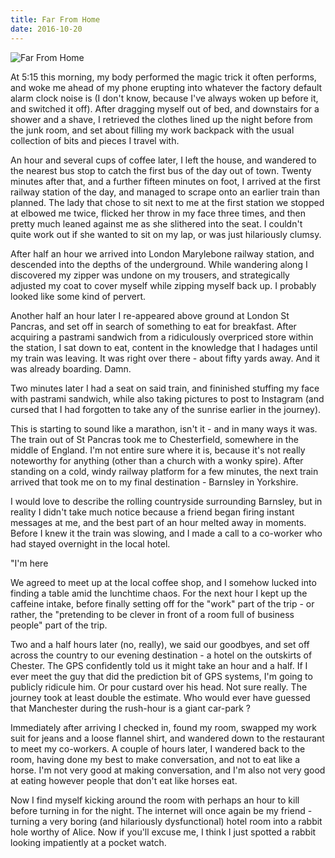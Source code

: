```yaml
---
title: Far From Home
date: 2016-10-20
---
```


![Far From Home](https://source.unsplash.com/hopX_jpVtRM/1600x900)

At 5:15 this morning, my body performed the magic trick it often performs, and woke me ahead of my phone erupting into whatever the factory default alarm clock noise is (I don't know, because I've always woken up before it, and switched it off). After dragging myself out of bed, and downstairs for a shower and a shave, I retrieved the clothes lined up the night before from the junk room, and set about filling my work backpack with the usual collection of bits and pieces I travel with.

An hour and several cups of coffee later, I left the house, and wandered to the nearest bus stop to catch the first bus of the day out of town. Twenty minutes after that, and a further fifteen minutes on foot, I arrived at the first railway station of the day, and managed to scrape onto an earlier train than planned. The lady that chose to sit next to me at the first station we stopped at elbowed me twice, flicked her throw in my face three times, and then pretty much leaned against me as she slithered into the seat. I couldn't quite work out if she wanted to sit on my lap, or was just hilariously clumsy.

After half an hour we arrived into London Marylebone railway station, and descended into the depths of the underground. While wandering along I discovered my zipper was undone on my trousers, and strategically adjusted my coat to cover myself while zipping myself back up. I probably looked like some kind of pervert.

Another half an hour later I re-appeared above ground at London St Pancras, and set off in search of something to eat for breakfast. After acquiring a pastrami sandwich from a ridiculously overpriced store within the station, I sat down to eat, content in the knowledge that I hadages until my train was leaving. It was right over there - about fifty yards away. And it was already boarding. Damn.

Two minutes later I had a seat on said train, and fininished stuffing my face with pastrami sandwich, while also taking pictures to post to Instagram (and cursed that I had forgotten to take any of the sunrise earlier in the journey).

This is starting to sound like a marathon, isn't it - and in many ways it was. The train out of St Pancras took me to Chesterfield, somewhere in the middle of England. I'm not entire sure where it is, because it's not really noteworthy for anything (other than a church with a wonky spire). After standing on a cold, windy railway platform for a few minutes, the next train arrived that took me on to my final destination - Barnsley in Yorkshire.

I would love to describe the rolling countryside surrounding Barnsley, but in reality I didn't take much notice because a friend began firing instant messages at me, and the best part of an hour melted away in moments. Before I knew it the train was slowing, and I made a call to a co-worker who had stayed overnight in the local hotel.

"I'm here 

We agreed to meet up at the local coffee shop, and I somehow lucked into finding a table amid the lunchtime chaos. For the next hour I kept up the caffeine intake, before finally setting off for the "work" part of the trip - or rather, the "pretending to be clever in front of a room full of business people" part of the trip.

Two and a half hours later (no, really), we said our goodbyes, and set off across the country to our evening destination - a hotel on the outskirts of Chester. The GPS confidently told us it might take an hour and a half. If I ever meet the guy that did the prediction bit of GPS systems, I'm going to publicly ridicule him. Or pour custard over his head. Not sure really. The journey took at least double the estimate. Who would ever have guessed that Manchester during the rush-hour is a giant car-park ?

Immediately after arriving I checked in, found my room, swapped my work suit for jeans and a loose flannel shirt, and wandered down to the restaurant to meet my co-workers. A couple of hours later, I wandered back to the room, having done my best to make conversation, and not to eat like a horse. I'm not very good at making conversation, and I'm also not very good at eating however people that don't eat like horses eat.

Now I find myself kicking around the room with perhaps an hour to kill before turning in for the night. The internet will once again be my friend - turning a very boring (and hilariously dysfunctional) hotel room into a rabbit hole worthy of Alice. Now if you'll excuse me, I think I just spotted a rabbit looking impatiently at a pocket watch.